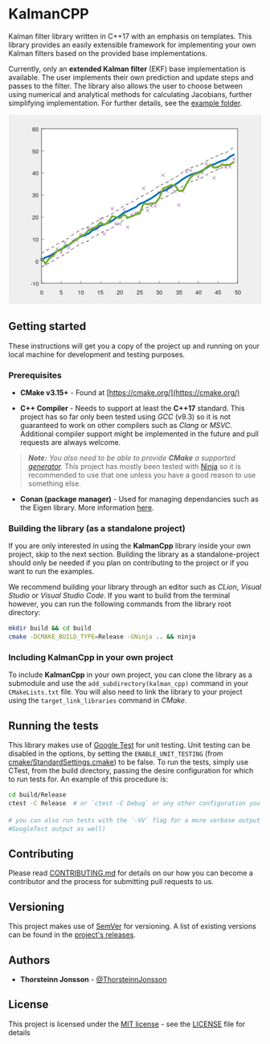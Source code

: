 # KalmanCPP

Kalman filter library written in C++17 with an emphasis on templates. This library provides an easily extensible framework for implementing your own Kalman filters based on the provided base implementations.

Currently, only an **extended Kalman filter** (EKF) base implementation is available. The user implements their own prediction and update steps and passes to the filter. The library also allows the user to choose between using numerical and analytical methods for calculating Jacobians, further simplifying implementation. For further details, see the [example folder](examples/).

![EKF demo image](./demo.png)

## Getting started

These instructions will get you a copy of the project up and running on your local
machine for development and testing purposes.


### Prerequisites

* **CMake v3.15+** - Found at [https://cmake.org/](https://cmake.org/)

* **C++ Compiler** - Needs to support at least the **C++17** standard. 
    This project has so far only been tested using *GCC* (v9.3) so it is not guaranteed to 
    work on other compilers such as *Clang* or *MSVC*. Additional compiler support might be
    implemented in the future and pull requests are always welcome.

> ***Note:*** *You also need to be able to provide ***CMake*** a supported [generator](https://cmake.org/cmake/help/latest/manual/cmake-generators.7.html).*
   This project has mostly been tested with [Ninja](https://cmake.org/cmake/help/latest/generator/Ninja.html) so it is recommended to use that one
   unless you have a good reason to use something else.

* **Conan (package manager)** - Used for managing dependancies such as the Eigen library. More information [here](https://conan.io/).


### Building the library (as a standalone project)

If you are only interested in using the **KalmanCpp** library inside your own project, skip to the next section.
Building the library as a standalone-project should only be needed if you plan on contributing to the project or
if you want to run the examples.

We recommend building your library through an editor such as *CLion*, *Visual Studio* or *Visual Studio Code*.
If you want to build from the terminal however, you can run the following commands from the library root directory:

```bash
mkdir build && cd build
cmake -DCMAKE_BUILD_TYPE=Release -GNinja .. && ninja
```

### Including KalmanCpp in your own project

To include **KalmanCpp** in your own project, you can clone the library as a submodule and use the 
`add_subdirectory(kalman_cpp)` command in your `CMakeLists.txt` file. You will also need to link the 
library to your project using the `target_link_libraries` command in *CMake*.


## Running the tests

This library makes use of [Google Test](https://github.com/google/googletest/) for unit 
testing. Unit testing can be disabled in the options, by setting the
`ENABLE_UNIT_TESTING` (from
[cmake/StandardSettings.cmake](cmake/StandardSettings.cmake)) to be false. To run
the tests, simply use CTest, from the build directory, passing the desire
configuration for which to run tests for. An example of this procedure is:

```bash
cd build/Release
ctest -C Release  # or `ctest -C Debug` or any other configuration you wish to test

# you can also run tests with the `-VV` flag for a more verbose output (i.e.
#GoogleTest output as well)
```


## Contributing

Please read [CONTRIBUTING.md](CONTRIBUTING.md) for details on our how you can
become a contributor and the process for submitting pull requests to us.

## Versioning

This project makes use of [SemVer](http://semver.org/) for versioning. A list of
existing versions can be found in the
[project's releases](https://github.com/filipdutescu/modern-cpp-template/releases).

## Authors

* **Thorsteinn Jonsson** - [@ThorsteinnJonsson](https://github.com/ThorsteinnJonsson)

## License

This project is licensed under the [MIT license](https://en.wikipedia.org/wiki/MIT_License) - see the
[LICENSE](LICENSE) file for details
